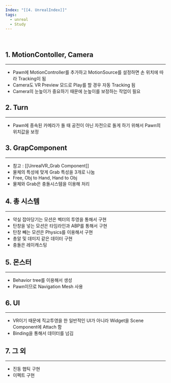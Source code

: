 ```yaml
---
Index: "[[4. UnrealIndex]]"
tags:
  - unreal
  - Study
---
```

   
## 1. MotionContoller, Camera
---
* Pawn에 MotionController를 추가하고 MotionSource를 설정하면 손 위치에 따라 Tracking이 됨
* Camera도 VR Preview 모드로 Play를 할 경우 자동 Tracking 됨
* Camera의 눈높이가 중요하기 때문에 눈높이를 보정하는 작업이 필요
   
## 2. Turn
---
* Pawn에 종속된 카메라가 돌 때 공전이 아닌 자전으로 돌게 하기 위해서 Pawn의 위치값을 보정
   
## 3. GrapComponent
---
* 참고 : [[UnrealVR_Grab Component]]
* 물체의 특성에 맞게 Grab 특성을 3개로 나눔
* Free, Obj to Hand, Hand to Obj
* 물체와 Grab은 충돌시스템을 이용해 처리
   
## 4. 총 시스템
---
* 약실 잡아당기는 모션은 벡터의 투영을 통해서 구현
* 탄창을 넣는 모션은 타임라인과 ABP를 통해서 구현
* 탄창 빼는 모션은 Physics를 이용해서 구현
* 총알 및 데미지 같은 데이터 구현
* 충돌은 레이캐스팅
   
## 5. 몬스터
---
* Behavior tree를 이용해서 생성
* Pawn이므로 Navigation Mesh 사용
   
## 6. UI
---
* VR이기 때문에 직교투영을 한 일반적인 UI가 아니라 Widget을 Scene Component에 Attach 함
* Binding을 통해서 데이터를 넘김
   
## 7. 그 외
---
* 진동 햅틱 구현
* 이펙트 구현





